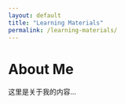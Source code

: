 ```yaml
---
layout: default
title: "Learning Materials"
permalink: /learning-materials/
---
```


# About Me
这里是关于我的内容...